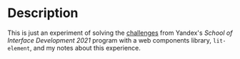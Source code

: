 # Description

This is just an experiment of solving the [challenges](https://github.com/yndx-shri) from Yandex's _School of Interface Development 2021_ program with a web components library, `lit-element`, and my notes about this experience.

